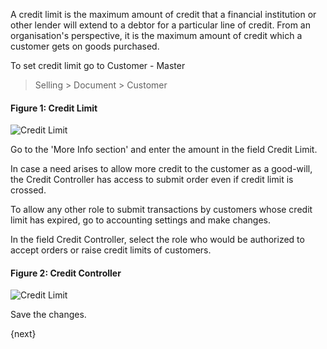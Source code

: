   

A credit limit is the maximum amount of credit that a financial institution or
other lender will extend to a debtor for a particular line of credit. From an
organisation's perspective, it is the maximum amount of credit which a
customer gets on goods purchased.  

To set credit limit go to Customer - Master

> Selling > Document > Customer 

  
#### Figure 1: Credit Limit

<img class="screenshot" alt="Credit Limit" src="assets/img/accounts/credit-limit-1.png">

Go to the 'More Info section' and enter the amount in the field Credit Limit.

In case a need arises to allow more credit to the customer as a good-will, the
Credit Controller has access to submit order even if credit limit is crossed.

To allow any other role to submit transactions by customers whose credit limit
has expired, go to accounting settings and make changes.

In the field Credit Controller, select the role who would be authorized to
accept orders or raise credit limits of customers.
  
#### Figure 2: Credit Controller

<img class="screenshot" alt="Credit Limit" src="assets/img/accounts/credit-limit-2.png">

Save the changes.

{next}
